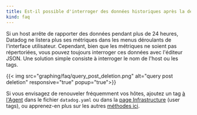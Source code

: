 ```yaml
---
title: Est-il possible d'interroger des données historiques après la destruction d'un host?
kind: faq
---
```


Si un host arrête de rapporter des données pendant plus de 24 heures, Datadog ne listera plus ses métriques dans les menus déroulants de l'interface utilisateur. Cependant, bien que les métriques ne soient pas répertoriées, vous pouvez toujours interroger ces données avec l'éditeur JSON. Une solution simple consiste à interroger le nom de l'host ou les tags.

{{< img src="graphing/faq/query_post_deletion.png" alt="query post deletion" responsive="true" popup="true">}}

Si vous envisagez de renouveler fréquemment vos hôtes, ajoutez un tag [à l'Agent][1] dans le fichier `datadog.yaml` ou dans la [page Infrastructure][2] (user tags), ou apprenez-en plus sur les autres [méthodes ici][3].

[1]: /agent
[2]: /graphing/infrastructure
[3]: /getting_started/tagging
